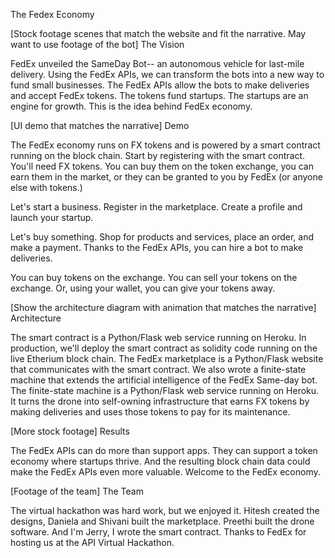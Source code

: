 The Fedex Economy

[Stock footage scenes that match the website and fit the narrative. May want to use footage of the bot]
The Vision

FedEx unveiled the SameDay Bot-- an autonomous vehicle for last-mile delivery. Using the FedEx APIs, we can transform the bots into a new way to fund small businesses. The FedEx APIs allow the bots to make deliveries and accept FedEx tokens. The tokens fund startups. The startups are an engine for growth. This is the idea behind FedEx economy.

[UI demo that matches the narrative]
Demo

The FedEx economy runs on FX tokens and is powered by a smart contract running on the block chain. Start by registering with the smart contract. You'll need FX tokens. You can buy them on the token exchange, you can earn them in the market, or they can be granted to you by FedEx (or anyone else with tokens.)

Let's start a business. Register in the marketplace. Create a profile and launch your startup. 

Let's buy something. Shop for products and services, place an order, and make a payment. Thanks to the FedEx APIs, you can hire a bot to make deliveries.

You can buy tokens on the exchange. You can sell your tokens on the exchange. Or, using your wallet, you can give your tokens away.

[Show the architecture diagram with animation that matches the narrative]
Architecture

The smart contract is a Python/Flask web service running on Heroku. In production, we'll deploy the smart contract as solidity code running on the live Etherium block chain. The FedEx marketplace is a Python/Flask website that communicates with the smart contract. We also wrote a finite-state machine that extends the artificial intelligence of the FedEx Same-day bot. The finite-state machine is a Python/Flask web service running on Heroku. It turns the drone into self-owning infrastructure that earns FX tokens by making deliveries and uses those tokens to pay for its maintenance.

[More stock footage]
Results

The FedEx APIs can do more than support apps. They can support a token economy where startups thrive.  And the resulting block chain data could make the FedEx APIs even more valuable. Welcome to the FedEx economy.

[Footage of the team]
The Team

The virtual hackathon was hard work, but we enjoyed it.  Hitesh created the designs, Daniela and Shivani built the marketplace. Preethi built the drone software. And I'm Jerry, I wrote the smart contract. Thanks to FedEx for hosting us at the API Virtual Hackathon.
